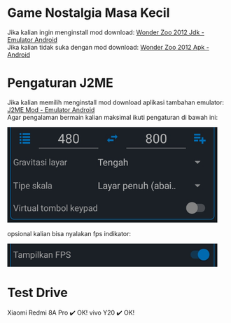 # Game Nostalgia Masa Kecil
Jika kalian ingin menginstall mod download: [Wonder Zoo 2012 Jdk - Emulator Android](https://github.com/cilegordev/Wonder-Zoo-Mod/blob/9e402785a5df4cb82e6a2045a270e7c444e81b94/package/Wonder-Zoo-Mod.jar) <br/>
Jika kalian tidak suka dengan mod download: [Wonder Zoo 2012 Apk - Android](https://github.com/cilegordev/Wonder-Zoo-Mod/blob/9e402785a5df4cb82e6a2045a270e7c444e81b94/package/Wonder-Zoo.apk)

# Pengaturan J2ME
Jika kalian memilih menginstall mod download aplikasi tambahan emulator: [J2ME Mod - Emulator Android](https://github.com/cilegordev/Wonder-Zoo-Mod/blob/9e402785a5df4cb82e6a2045a270e7c444e81b94/package/JL-Mod.apk)<br/>
Agar pengalaman bermain kalian maksimal ikuti pengaturan di bawah ini: 

<img src="https://github.com/cilegordev/Wonder-Zoo-Mod/blob/9e402785a5df4cb82e6a2045a270e7c444e81b94/image/setting1.png" width="480"/> 

opsional kalian bisa nyalakan fps indikator:

<img src="https://github.com/cilegordev/Wonder-Zoo-Mod/blob/9e402785a5df4cb82e6a2045a270e7c444e81b94/image/setting2.png" width="480"/> 

# Test Drive
Xiaomi Redmi 8A Pro ✔️ OK!
vivo Y20 ✔️ OK!
